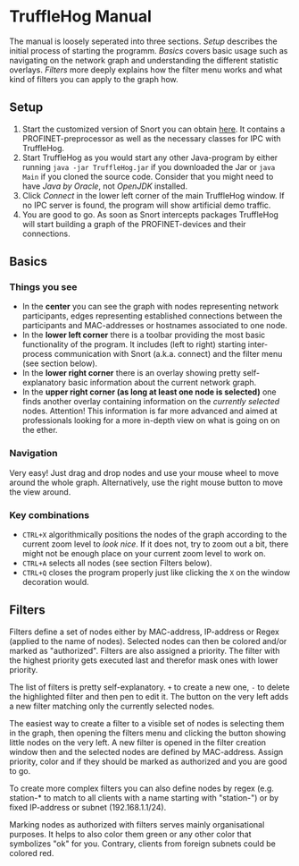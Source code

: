 # TruffleHog Manual
The manual is loosely seperated into three sections. *Setup* describes the initial process of starting the programm. *Basics* covers basic usage such as navigating on the network graph and understanding the different statistic overlays. *Filters* more deeply explains how the filter menu works and what kind of filters you can apply to the graph how. 

## Setup
1. Start the customized version of Snort you can obtain [here](https://github.com/404). It contains a PROFINET-preprocessor as well as the necessary classes for IPC with TruffleHog. 
2. Start TruffleHog as you would start any other Java-program by either running `java -jar TruffleHog.jar` if you downloaded the Jar or `java Main` if you cloned the source code. Consider that you might need to have *Java by Oracle*, not *OpenJDK* installed. 
3. Click *Connect* in the lower left corner of the main TruffleHog window. If no IPC server is found, the program will show artificial demo traffic.
4. You are good to go. As soon as Snort intercepts packages TruffleHog will start building a graph of the PROFINET-devices and their connections.

## Basics

### Things you see

- In the **center** you can see the graph with nodes representing network participants, edges representing established connections between the participants and MAC-addresses or hostnames associated to one node.
- In the **lower left corner** there is a toolbar providing the most basic functionality of the program. It includes (left to right) starting inter-process communication with Snort (a.k.a. connect) and the filter menu (see section below).
- In the **lower right corner** there is an overlay showing pretty self-explanatory basic information about the current network graph.
- In the **upper right corner (as long at least one node is selected)** one finds another overlay containing information on the *currently selected* nodes. Attention! This information is far more advanced and aimed at professionals looking for a more in-depth view on what is going on on the ether.

### Navigation
Very easy! Just drag and drop nodes and use your mouse wheel to move around the whole graph. Alternatively, use the right mouse button to move the view around.

### Key combinations
- `CTRL+X` algorithmically positions the nodes of the graph according to the current zoom level to *look nice*. If it does not, try to zoom out a bit, there might not be enough place on your current zoom level to work on.
- `CTRL+A` selects all nodes (see section Filters below).
- `CTRL+Q` closes the program properly just like clicking the `X` on the window decoration would.

## Filters

Filters define a set of nodes either by MAC-address, IP-address or Regex (applied to the name of nodes). Selected nodes can then be colored and/or marked as "authorized". Filters are also assigned a priority. The filter with the highest priority gets executed last and therefor mask ones with lower priority.

The list of filters is pretty self-explanatory. `+` to create a new one, `-` to delete the highlighted filter and then pen to edit it. The button on the very left adds a new filter matching only the currently selected nodes.

The easiest way to create a filter to a visible set of nodes is selecting them in the graph, then opening the filters menu and clicking the button showing little nodes on the very left. A new filter is opened in the filter creation window then and the selected nodes are defined by MAC-address. Assign priority, color and if they should be marked as authorized and you are good to go.

To create more complex filters you can also define nodes by regex (e.g. station-* to match to all clients with a name starting with "station-") or by fixed IP-address or subnet (192.168.1.1/24).

Marking nodes as authorized with filters serves mainly organisational purposes. It helps to also color them green or any other color that symbolizes "ok" for you. Contrary, clients from foreign subnets could be colored red.